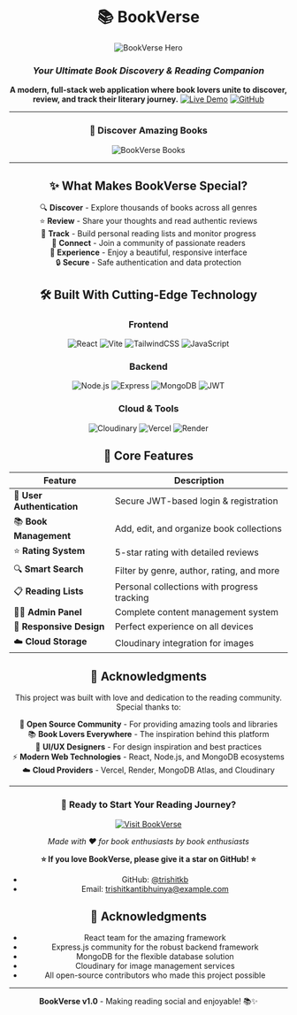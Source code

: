 <div align="center">
  
# 📚 BookVerse

![BookVerse Hero](https://res.cloudinary.com/de2g04l9j/image/upload/v1753070105/Screenshot_2025-07-21_092355_vbizck.png)

### *Your Ultimate Book Discovery & Reading Companion*

**A modern, full-stack web application where book lovers unite to discover, review, and track their literary journey.**
[![Live Demo](https://img.shields.io/badge/Live%20Demo-Visit%20BookVerse-blue?style=for-the-badge&logo=vercel)](https://bookverse-web9.vercel.app)
[![GitHub](https://img.shields.io/badge/GitHub-Repository-black?style=for-the-badge&logo=github)](https://github.com/trishitkb/book-review-app)

---

### **📖 Discover Amazing Books**
![BookVerse Books](https://res.cloudinary.com/de2g04l9j/image/upload/v1753070106/Screenshot_2025-07-21_092416_uhs9qk.png)

---

</div>
<div align="center">

## ✨ **What Makes BookVerse Special?**

🔍 **Discover** - Explore thousands of books across all genres  
⭐ **Review** - Share your thoughts and read authentic reviews  
📝 **Track** - Build personal reading lists and monitor progress  
👥 **Connect** - Join a community of passionate readers  
🎨 **Experience** - Enjoy a beautiful, responsive interface  
🔒 **Secure** - Safe authentication and data protection  

## 🛠️ **Built With Cutting-Edge Technology**
</div>

<div align="center">

### **Frontend**
![React](https://img.shields.io/badge/React-19.1.0-61DAFB?style=flat-square&logo=react)
![Vite](https://img.shields.io/badge/Vite-7.0.5-646CFF?style=flat-square&logo=vite)
![TailwindCSS](https://img.shields.io/badge/Tailwind%20CSS-4.1.11-06B6D4?style=flat-square&logo=tailwindcss)
![JavaScript](https://img.shields.io/badge/JavaScript-ES6+-F7DF1E?style=flat-square&logo=javascript)

### **Backend**
![Node.js](https://img.shields.io/badge/Node.js-Latest-339933?style=flat-square&logo=node.js)
![Express](https://img.shields.io/badge/Express-4.18.2-000000?style=flat-square&logo=express)
![MongoDB](https://img.shields.io/badge/MongoDB-Atlas-47A248?style=flat-square&logo=mongodb)
![JWT](https://img.shields.io/badge/JWT-Authentication-000000?style=flat-square&logo=jsonwebtokens)

### **Cloud & Tools**
![Cloudinary](https://img.shields.io/badge/Cloudinary-Images-3448C5?style=flat-square&logo=cloudinary)
![Vercel](https://img.shields.io/badge/Vercel-Deployment-000000?style=flat-square&logo=vercel)
![Render](https://img.shields.io/badge/Render-Backend-46E3B7?style=flat-square&logo=render)



## 🚀 **Core Features**

| Feature | Description |
|---------|-------------|
| 🔐 **User Authentication** | Secure JWT-based login & registration |
| 📚 **Book Management** | Add, edit, and organize book collections |
| ⭐ **Rating System** | 5-star rating with detailed reviews |
| 🔍 **Smart Search** | Filter by genre, author, rating, and more |
| 📋 **Reading Lists** | Personal collections with progress tracking |
| 👨‍💼 **Admin Panel** | Complete content management system |
| 📱 **Responsive Design** | Perfect experience on all devices |
| ☁️ **Cloud Storage** | Cloudinary integration for images |


## 🙏 **Acknowledgments**

This project was built with love and dedication to the reading community. Special thanks to:

🌟 **Open Source Community** - For providing amazing tools and libraries  
📚 **Book Lovers Everywhere** - The inspiration behind this platform  
🎨 **UI/UX Designers** - For design inspiration and best practices  
⚡ **Modern Web Technologies** - React, Node.js, and MongoDB ecosystems  
☁️ **Cloud Providers** - Vercel, Render, MongoDB Atlas, and Cloudinary  

---

### 🚀 **Ready to Start Your Reading Journey?**

[![Visit BookVerse](https://img.shields.io/badge/🌐%20Visit%20BookVerse-Live%20Demo-success?style=for-the-badge)](https://bookverse-web9.vercel.app)

*Made with ❤️ for book enthusiasts by book enthusiasts*

**⭐ If you love BookVerse, please give it a star on GitHub! ⭐**


- GitHub: [@trishitkb](https://github.com/trishitkb)
- Email: trishitkantibhuinya@example.com

## 🙏 **Acknowledgments**

- React team for the amazing framework
- Express.js community for the robust backend framework
- MongoDB for the flexible database solution
- Cloudinary for image management services
- All open-source contributors who made this project possible

---

**BookVerse v1.0** - Making reading social and enjoyable! 📚✨
</div>
